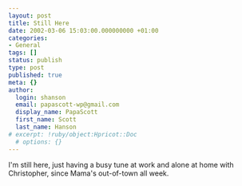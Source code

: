 ```yaml
---
layout: post
title: Still Here
date: 2002-03-06 15:03:00.000000000 +01:00
categories:
- General
tags: []
status: publish
type: post
published: true
meta: {}
author:
  login: shanson
  email: papascott-wp@gmail.com
  display_name: PapaScott
  first_name: Scott
  last_name: Hanson
# excerpt: !ruby/object:Hpricot::Doc
  # options: {}
---
```

<p>I'm still here, just having a busy tune at work and alone at home with Christopher, since Mama's out-of-town all week.</p>
